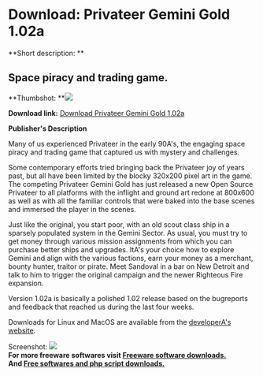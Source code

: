 # Download: Privateer Gemini Gold 1.02a

**Short description: **

## Space piracy and trading game.

  
**Thumbshot: **![](http://www.freewarefiles.com/screenshot/privateergg_md.jpg)   
  
**Download link:** [Download Privateer Gemini Gold 1.02a](http://freesoftwares.boysofts.com/Privateer-Gemini-Gold_program_34252.html)  
  

**Publisher's Description**  
  

Many of us experienced Privateer in the early 90A's, the engaging space piracy
and trading game that captured us with mystery and challenges.

Some contemporary efforts tried bringing back the Privateer joy of years past,
but all have been limited by the blocky 320x200 pixel art in the game. The
competing Privateer Gemini Gold has just released a new Open Source Privateer
to all platforms with the inflight and ground art redone at 800x600 as well as
with all the familiar controls that were baked into the base scenes and
immersed the player in the scenes.

Just like the original, you start poor, with an old scout class ship in a
sparsely populated system in the Gemini Sector. As usual, you must try to get
money through various mission assignments from which you can purchase better
ships and upgrades. ItA's your choice how to explore Gemini and align with the
various factions, earn your money as a merchant, bounty hunter, traitor or
pirate. Meet Sandoval in a bar on New Detroit and talk to him to trigger the
original campaign and the newer Righteous Fire expansion.

Version 1.02a is basically a polished 1.02 release based on the bugreports and
feedback that reached us during the last four weeks.

Downloads for Linux and MacOS are available from the [developerA's
website](http://priv.solsector.net/files.htm).

  
  
Screenshot: ![](http://www.freewarefiles.com/screenshot/privateergg.jpg)  
**For more freeware softwares visit [Freeware software downloads.](http://freesoftwares.boysofts.com/)**   
**And [Free softwares and php script downloads.](http://www.boysofts.com/)**

